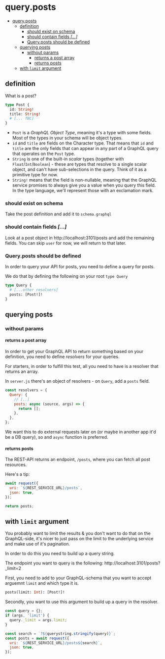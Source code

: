 # query.posts

<!-- TOC -->

* [query.posts](#queryposts)
  * [definition](#definition)
    * [should exist on schema](#should-exist-on-schema)
    * [should contain fields _[...]_](#should-contain-fields-__)
    * [Query.posts should be defined](#queryposts-should-be-defined)
  * [querying posts](#querying-posts)
    * [without params](#without-params)
      * [returns a post array](#returns-a-post-array)
      * [returns posts](#returns-posts)
  * [with `limit` argument](#with-limit-argument)

<!-- /TOC -->

## definition

What is a post?

```graphql
type Post {
  id: String!
  title: String!
  # [... TBC]
}
```

* `Post` is a _GraphQL Object Type_, meaning it's a type with some fields. Most of the types in your schema will be object types.
* `id` and `title` are fields on the Character type. That means that `id` and `title` are the only fields that can appear in any part of a GraphQL query that operates on the `Post` type.
* `String` is one of the built-in _scalar_ types (together with `Float`/`Int`/`Boolean`) - these are types that resolve to a single scalar object, and can't have sub-selections in the query. Think of it as a primitive type for now.
* `String!` means that the field is non-nullable, meaning that the GraphQL service promises to always give you a value when you query this field. In the type language, we'll represent those with an exclamation mark.

### should exist on schema

Take the post definition and add it to `schema.graphql`

### should contain fields _[...]_

Look at a post object in http://localhost:3101/posts and add the remaining fields. You can skip `user` for now, we will return to that later.

### Query.posts should be defined

In order to query your API for posts, you need to define a query for posts.

We do that by defining the following on your root `type Query`

```graphql
type Query {
  # [...other resolvers]
  posts: [Post!]!
}
```

## querying posts

### without params

#### returns a post array

In order to get your GraphQL API to return something based on your definition, you need to define _resolvers_ for your queries.

For starters, in order to fulfill this test, all you need to have is a resolver that returns an array.

In `server.js` there's an object of resolvers - on `Query`, add a `posts` field.

```js
const resolvers = {
  Query: {
    // [..]
    posts: async (source, args) => {
      return [];
    },
  },
};
```

We want this to do external requests later on (or maybe in another app it'd be a DB query), so and `async` function is preferred.

#### returns posts

The REST-API returns an endpoint, `/posts`, where you can fetch all post resources.

Here's a tip:

```js
await request({
  uri: `${REST_SERVICE_URL}/posts`,
  json: true,
});

return posts;
```

## with `limit` argument

You probably want to limit the results & you don't want to do that on the GraphQL-side, it's nicer to just pass on the limit to the underlying service and make use of it's pagination.

In order to do this you need to build up a query string.

The endpoint you want to query is the following: http://localhost:3101/posts?_limit=2

First, you need to add to your GraphQL-schema that you want to accept arguemnt `limit` and which type it is.

```graphql
posts(limit: Int): [Post!]!
```

Secondly, you want to use this argument to build up a query in the resolver.

```js
const query = {};
if (args, 'limit') {
  query._limit = args.limit;
}

const search = `?${querystring.stringify(query)}`;
const posts = await request({
  uri: `${REST_SERVICE_URL}/posts${search}`,
  json: true,
});
```
